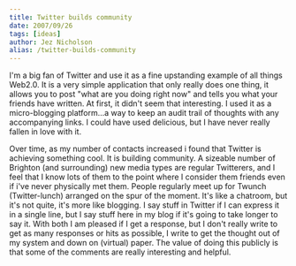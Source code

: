 ```yaml
---
title: Twitter builds community
date: 2007/09/26
tags: [ideas]
author: Jez Nicholson
alias: /twitter-builds-community
---
```

I'm a big fan of Twitter and use it as a fine upstanding example of all things Web2.0. It is a very simple application that only really does one thing, it allows you to post "what are you doing right now" and tells you what your friends have written. At first, it didn't seem that interesting. I used it as a micro-blogging platform...a way to keep an audit trail of thoughts with any accompanying links. I could have used delicious, but I have never really fallen in love with it.

Over time, as my number of contacts increased i found that Twitter is achieving something cool. It is building community. A sizeable number of Brighton (and surrounding) new media types are regular Twitterers, and I feel that I know lots of them to the point where I consider them friends even if i've never physically met them. People regularly meet up for Twunch (Twitter-lunch) arranged on the spur of the moment. It's like a chatroom, but it's not quite, it's more like blogging. I say stuff in Twitter if I can express it in a single line, but I say stuff here in my blog if it's going to take longer to say it. With both I am pleased if I get a response, but I don't really write to get as many responses or hits as possible, I write to get the thought out of my system and down on (virtual) paper. The value of doing this publicly is that some of the comments are really interesting and helpful.